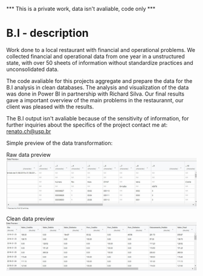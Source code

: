 *** This is a private work, data isn't avaliable, code only ***

# B.I - description

Work done to a local restaurant with financial and operational problems. We collected financial and operational data from one year in a unstructured state, with over 50 sheets of information without standardize practices and unconsolidated data.

The code avaliable for this projects aggregate and prepare the data for the B.I analysis in clean databases.
The analysis and visualization of the data was done in Power BI in partnership with Richard Silva. Our final results gave a important overview of the main problems in the restaurannt, our client was pleased with the results.

The B.I output isn't avaliable because of the sensitivity of information, for further inquiries about the specifics of the project contact me at: renato.ch@usp.br

Simple preview of the data transformation:

Raw data preview
![Screenshot](raw_data.jpg)

Clean data preview
![Screenshot](clean_data.jpg)

